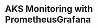 # AKS Monitoring with PrometheusGrafana                                                                                                                                                                                                                                                            
